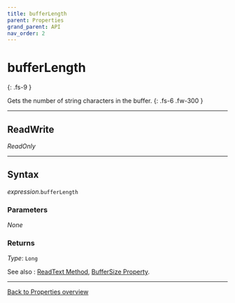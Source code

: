 ```yaml
---
title: bufferLength
parent: Properties
grand_parent: API
nav_order: 2
---
```


# bufferLength
{: .fs-9 }

Gets the number of string characters in the buffer.
{: .fs-6 .fw-300 }

---

## ReadWrite

_ReadOnly_

---

## Syntax

*expression*.`bufferLength`

### Parameters

_None_

### Returns

*Type*: `Long`

See also
: [ReadText Method](https://ecp-solutions.github.io/ECPTextStream/api/methods/readtext.html), [BufferSize Property](https://ecp-solutions.github.io/ECPTextStream/api/properties/buffersize.html).

---

[Back to Properties overview](https://ecp-solutions.github.io/ECPTextStream/api/properties/)
